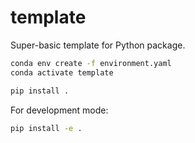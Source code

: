 # template
Super-basic template for Python package.

```bash
conda env create -f environment.yaml
conda activate template
```

```bash
pip install .
```

For development mode:
```bash
pip install -e .
```